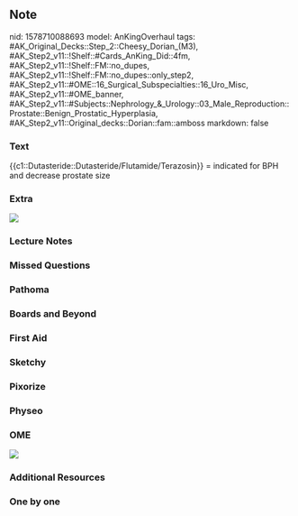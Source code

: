 ## Note
nid: 1578710088693
model: AnKingOverhaul
tags: #AK_Original_Decks::Step_2::Cheesy_Dorian_(M3), #AK_Step2_v11::!Shelf::#Cards_AnKing_Did::4fm, #AK_Step2_v11::!Shelf::FM::no_dupes, #AK_Step2_v11::!Shelf::FM::no_dupes::only_step2, #AK_Step2_v11::#OME::16_Surgical_Subspecialties::16_Uro_Misc, #AK_Step2_v11::#OME_banner, #AK_Step2_v11::#Subjects::Nephrology_&_Urology::03_Male_Reproduction::Prostate::Benign_Prostatic_Hyperplasia, #AK_Step2_v11::Original_decks::Dorian::fam::amboss
markdown: false

### Text
{{c1::Dutasteride::Dutasteride/Flutamide/Terazosin}} = indicated for BPH and decrease prostate size

### Extra
<img src="paste-a960eea27146177e69d8eee4a0859c41e13043e4.jpg">

### Lecture Notes


### Missed Questions


### Pathoma


### Boards and Beyond


### First Aid


### Sketchy


### Pixorize


### Physeo


### OME
<div class="ome-widget">
  <a href="https://onlinemeded.org?ref=anki"><img src=
  "_OME_AnkiFlashcards_General_4.png"></a>
</div>

### Additional Resources


### One by one

